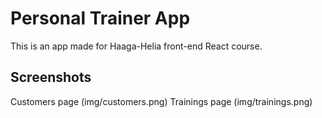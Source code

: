 # Personal Trainer App

This is an app made for Haaga-Helia front-end React course.

## Screenshots

Customers page
(img/customers.png)
Trainings page
(img/trainings.png)
